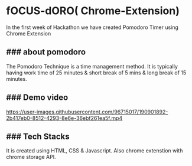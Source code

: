 # fOCUS-dORO( Chrome-Extension)
<p>In the first week of Hackathon we have created Pomodoro Timer using Chrome Extension</p> <h2>
<h2>### about pomodoro</h2>
The Pomodoro Technique is a time management method. It is typically having work time of 25 minutes & short break of 5 mins & long break of 15 minutes. 
<h2>### Demo video</h2> 

https://user-images.githubusercontent.com/96715017/190901892-2b417eb0-8512-4293-8e6e-36ebf261ea5f.mp4

<h2>### Tech Stacks</h2>

It is created using HTML, CSS & Javascript. Also chrome extenstion with chrome storage API.
